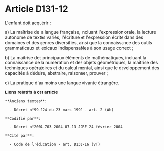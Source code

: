 # Article D131-12

L'enfant doit acquérir :

a) La maîtrise de la langue française, incluant l'expression orale, la lecture autonome de textes variés, l'écriture et
l'expression écrite dans des domaines et des genres diversifiés, ainsi que la connaissance des outils grammaticaux et
lexicaux indispensables à son usage correct ;

b) La maîtrise des principaux éléments de mathématiques, incluant la connaissance de la numération et des objets
géométriques, la maîtrise des techniques opératoires et du calcul mental, ainsi que le développement des capacités à déduire,
abstraire, raisonner, prouver ;

c) La pratique d'au moins une langue vivante étrangère.

**Liens relatifs à cet article**

	**Anciens textes**:

	  - Décret n°99-224 du 23 mars 1999 - art. 2 (Ab)

	**Codifié par**:

	  - Décret n°2004-703 2004-07-13 JORF 24 février 2004

	**Cité par**:

	  - Code de l'éducation - art. D131-16 (VT)
